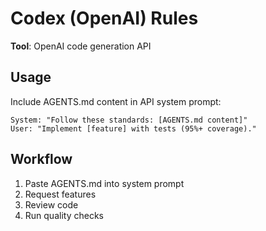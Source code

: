 <!-- CODEX:START -->
# Codex (OpenAI) Rules

**Tool**: OpenAI code generation API

## Usage

Include AGENTS.md content in API system prompt:
```
System: "Follow these standards: [AGENTS.md content]"
User: "Implement [feature] with tests (95%+ coverage)."
```

## Workflow

1. Paste AGENTS.md into system prompt
2. Request features
3. Review code
4. Run quality checks

<!-- CODEX:END -->
